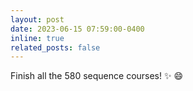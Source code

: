 ```yaml
---
layout: post
date: 2023-06-15 07:59:00-0400
inline: true
related_posts: false
---
```


Finish all the 580 sequence courses! :sparkles: :smile:
